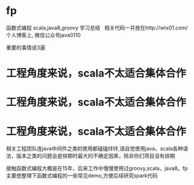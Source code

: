 # fp
函数式编程 scala,java8,groovy 学习总结   相关代码一并放在http://wtx01.com/ 个人博客上, 微信公众号java0110

重要的事情说3遍
# 工程角度来说，scala不太适合集体合作
# 工程角度来说，scala不太适合集体合作
# 工程角度来说，scala不太适合集体合作
相关工程团队连java中间件之类的使用都磕磕绊绊,请自觉使用java，scala各种语法，版本之类的问题会是排期时最大的不确定因素，除非你们项目没有排期

接触函数式编程大概是在15年，后来工作中慢慢使用过groovy,scala，java8。fp 主要想整理下函数式编程的一些常见demo,方便后续研究spark代码


